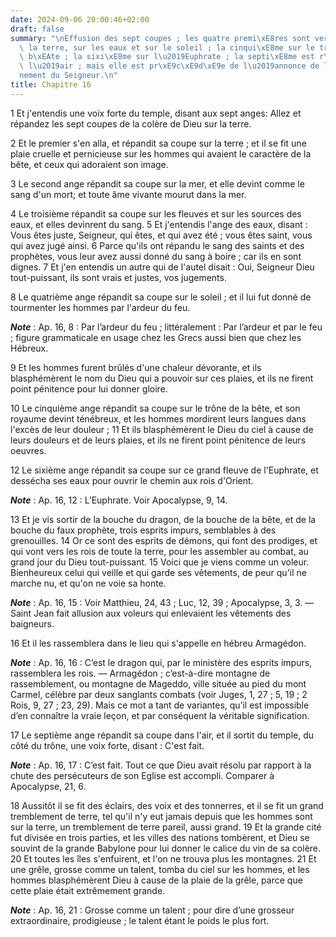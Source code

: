 ```yaml
---
date: 2024-09-06 20:00:46+02:00
draft: false
summary: "\nEffusion des sept coupes ; les quatre premi\xE8res sont vers\xE9es sur\
  \ la terre, sur les eaux et sur le soleil ; la cinqui\xE8me sur le tr\xF4ne de la\
  \ b\xEAte ; la sixi\xE8me sur l\u2019Euphrate ; la septi\xE8me est r\xE9pandue dans\
  \ l\u2019air ; mais elle est pr\xE9c\xE9d\xE9e de l\u2019annonce de l\u2019av\xE8\
  nement du Seigneur.\n"
title: Chapitre 16
---
```





1 Et j'entendis une voix forte du temple, disant aux sept anges: Allez et répandez les sept coupes de la colère de Dieu sur la terre.


2 Et le premier s'en alla, et répandit sa coupe sur la terre ; et il se fit une plaie cruelle et pernicieuse sur les hommes qui avaient le caractère de la bête, et ceux qui adoraient son image.


3 Le second ange répandit sa coupe sur la mer, et elle devint comme le sang d'un mort; et toute âme vivante mourut dans la mer.


4 Le troisième répandit sa coupe sur les fleuves et sur les sources des eaux, et elles devinrent du sang. 5 Et j'entendis l'ange des eaux, disant : Vous êtes juste, Seigneur, qui êtes, et qui avez été ; vous êtes saint, vous qui avez jugé ainsi. 6 Parce qu'ils ont répandu le sang des saints et des prophètes, vous leur avez aussi donné du sang à boire ; car ils en sont dignes. 7 Et j'en entendis un autre qui de l'autel disait : Oui, Seigneur Dieu tout-puissant, ils sont vrais et justes, vos jugements.


8 Le quatrième ange répandit sa coupe sur le soleil ; et il lui fut donné de tourmenter les hommes par l'ardeur du feu.

***Note*** :  Ap. 16, 8 : Par l’ardeur du feu ; littéralement : Par l’ardeur et par le feu ; figure grammaticale en usage chez les Grecs aussi bien que chez les Hébreux.

9 Et les hommes furent brûlés d'une chaleur dévorante, et ils blasphémèrent le nom du Dieu qui a pouvoir sur ces plaies, et ils ne firent point pénitence pour lui donner gloire.


10 Le cinquième ange répandit sa coupe sur le trône de la bête, et son royaume devint ténébreux, et les hommes mordirent leurs langues dans l'excès de leur douleur ; 11 Et ils blasphémèrent le Dieu du ciel à cause de leurs douleurs et de leurs plaies, et ils ne firent point pénitence de leurs oeuvres.


12 Le sixième ange répandit sa coupe sur ce grand fleuve de l'Euphrate, et dessécha ses eaux pour ouvrir le chemin aux rois d'Orient.

***Note*** :  Ap. 16, 12 : L’Euphrate. Voir Apocalypse, 9, 14.


13 Et je vis sortir de la bouche du dragon, de la bouche de la bête, et de la bouche du faux prophète, trois esprits impurs, semblables à des grenouilles. 14 Or ce sont des esprits de démons, qui font des prodiges, et qui vont vers les rois de toute la terre, pour les assembler au combat, au grand jour du Dieu tout-puissant. 15 Voici que je viens comme un voleur. Bienheureux celui qui veille et qui garde ses vêtements, de peur qu'il ne marche nu, et qu'on ne voie sa honte.

***Note*** :  Ap. 16, 15 : Voir Matthieu, 24, 43 ; Luc, 12, 39 ; Apocalypse, 3, 3. ― Saint Jean fait allusion aux voleurs qui enlevaient les vêtements des baigneurs.

16 Et il les rassemblera dans le lieu qui s'appelle en hébreu Armagédon.

***Note*** :  Ap. 16, 16 : C’est le dragon qui, par le ministère des esprits impurs, rassemblera les rois. ― Armagédon ; c’est-à-dire montagne de rassemblement, ou montagne de Mageddo, ville située au pied du mont Carmel, célèbre par deux sanglants combats (voir Juges, 1, 27 ; 5, 19 ; 2 Rois, 9, 27 ; 23, 29). Mais ce mot a tant de variantes, qu’il est impossible d’en connaître la vraie leçon, et par conséquent la véritable signification.


17 Le septième ange répandit sa coupe dans l'air, et il sortit du temple, du côté du trône, une voix forte, disant : C'est fait.

***Note*** :  Ap. 16, 17 : C’est fait. Tout ce que Dieu avait résolu par rapport à la chute des persécuteurs de son Eglise est accompli. Comparer à Apocalypse, 21, 6.


18 Aussitôt il se fit des éclairs, des voix et des tonnerres, et il se fit un grand tremblement de terre, tel qu'il n'y eut jamais depuis que les hommes sont sur la terre, un tremblement de terre pareil, aussi grand. 19 Et la grande cité fut divisée en trois parties, et les villes des nations tombèrent, et Dieu se souvint de la grande Babylone pour lui donner le calice du vin de sa colère. 20 Et toutes les îles s'enfuirent, et l'on ne trouva plus les montagnes. 21 Et une grêle, grosse comme un talent, tomba du ciel sur les hommes, et les hommes blasphémèrent Dieu à cause de la plaie de la grêle, parce que cette plaie était extrêmement grande.

***Note*** :  Ap. 16, 21 : Grosse comme un talent ; pour dire d’une grosseur extraordinaire, prodigieuse ; le talent étant le poids le plus fort.

